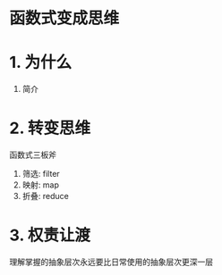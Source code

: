 # 函数式变成思维

# 1. 为什么

1. 简介

# 2. 转变思维

函数式三板斧

1. 筛选: filter
2. 映射: map
3. 折叠: reduce

 # 3. 权责让渡
 
理解掌握的抽象层次永远要比日常使用的抽象层次更深一层


